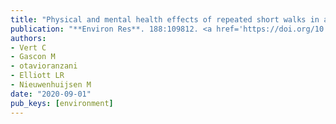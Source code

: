 ```yaml
---
title: "Physical and mental health effects of repeated short walks in a blue space environment: A randomised crossover study"
publication: "**Environ Res**. 188:109812. <a href='https://doi.org/10.1016/j.envres.2020.109812' target='_blank' rel='noopener noreferrer'>10.1016/j.envres.2020.109812</a>"
authors:
- Vert C
- Gascon M
- otavioranzani
- Elliott LR
- Nieuwenhuijsen M
date: "2020-09-01"
pub_keys: [environment]
---
```

